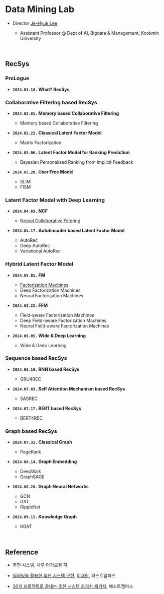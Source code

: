 # Data Mining Lab

- Director [Je-Hyuk Lee](https://github.com/jaylee07)

  - Assistant Professor @ Dept of AI, Bigdata & Management, Kookmin University

</br>

## RecSys

### ProLogue

- **`2024.01.18.` What? RecSys**

### Collaborative Filtering based RecSys

- **`2024.02.01.` Memory based Collaborative Filtering**
  - Memory based Collaborative Filtering

- **`2024.02.22.` Classical Latent Factor Model**
  - Matrix Factorization

- **`2024.03.06.` Latent Factor Model for Ranking Prediction**
  - Bayesian Personalized Ranking from Implicit Feedback

- **`2024.03.20.` User Free Model**
  - SLIM
  - FISM

### Latent Factor Model with Deep Learning

- **`2024.04.03.` NCF**
  - [Neural Collaborative Filtering](https://github.com/jayarnim/MD-Data_Mining_Lab/blob/main/model/NCF.py)

- **`2024.04.17.` AutoEncoder based Latent Factor Model**
  - AutoRec
  - Deep AutoRec
  - Variational AutoRec

### Hybrid Latent Factor Model

- **`2024.05.01.` FM**
  - [Factorization Machines](https://github.com/jayarnim/MD-Data_Mining_Lab/blob/main/model/FactorizationMachines.py)
  - Deep Factorization Machines
  - Neural Factorization Machines

- **`2024.05.22.` FFM**
  - Field-aware Factorization Machines
  - Deep Field-aware Factorization Machines
  - Neural Field-aware Factorization Machines

- **`2024.06.05.` Wide & Deep Learning**
  - Wide & Deep Learning

### Sequence based RecSys

- **`2024.06.19.` RNN based RecSys**
  - GRU4REC

- **`2024.07.03.` Self Attention Mechanism based RecSys**
  - SASREC

- **`2024.07.17.` BERT based RecSys**
  - BERT4REC

### Graph based RecSys

- **`2024.07.31.` Classical Graph**
  - PageRank

- **`2024.08.14.` Graph Embedding**
  - DeepWalk
  - GraphSAGE

- **`2024.08.28.` Graph Neural Networks**
  - GCN
  - GAT
  - RippleNet

- **`2024.09.11.` Knowledge Graph**
  - KGAT

</br>

## Reference

- 추천 시스템, 차루 아가르왈 저

- [딥러닝을 활용한 추천 시스템 구현](https://fastcampus.co.kr/data_online_rs), [이재원](https://github.com/jaewonlee-728), 패스트캠퍼스

- [30개 프로젝트로 끝내는 추천 시스템 초격차 패키지](https://fastcampus.co.kr/data_online_rsystem), 패스트캠퍼스
